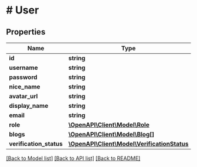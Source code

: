 # # User

## Properties

Name | Type | Description | Notes
------------ | ------------- | ------------- | -------------
**id** | **string** |  | [optional]
**username** | **string** |  | [optional]
**password** | **string** |  | [optional]
**nice_name** | **string** |  | [optional]
**avatar_url** | **string** |  | [optional]
**display_name** | **string** |  | [optional]
**email** | **string** |  | [optional]
**role** | [**\OpenAPI\Client\Model\Role**](Role.md) |  | [optional]
**blogs** | [**\OpenAPI\Client\Model\Blog[]**](Blog.md) |  | [optional]
**verification_status** | [**\OpenAPI\Client\Model\VerificationStatus**](VerificationStatus.md) |  | [optional]

[[Back to Model list]](../../README.md#models) [[Back to API list]](../../README.md#endpoints) [[Back to README]](../../README.md)
